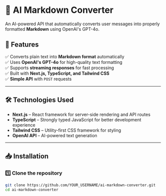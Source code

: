 # 🚀 AI Markdown Converter

An AI-powered API that automatically converts user messages into properly formatted **Markdown** using OpenAI's GPT-4o.

## 📌 Features

✅ Converts plain text into **Markdown format** automatically  
✅ Uses **OpenAI's GPT-4o** for high-quality text formatting  
✅ Supports **streaming responses** for fast processing  
✅ Built with **Next.js, TypeScript, and Tailwind CSS**  
✅ **Simple API** with `POST` requests  

---

## 🛠 Technologies Used

- **Next.js** – React framework for server-side rendering and API routes  
- **TypeScript** – Strongly typed JavaScript for better development experience  
- **Tailwind CSS** – Utility-first CSS framework for styling  
- **OpenAI API** – AI-powered text generation  

---

## 📥 Installation

### 1️⃣ Clone the repository
```sh
git clone https://github.com/YOUR_USERNAME/ai-markdown-converter.git
cd ai-markdown-converter
